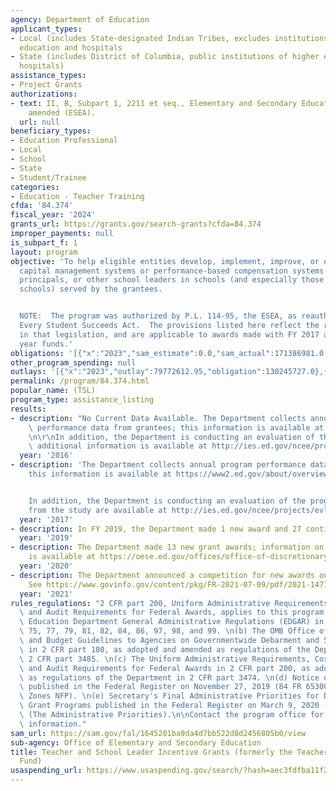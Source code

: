 ```yaml
---
agency: Department of Education
applicant_types:
- Local (includes State-designated Indian Tribes, excludes institutions of higher
  education and hospitals
- State (includes District of Columbia, public institutions of higher education and
  hospitals)
assistance_types:
- Project Grants
authorizations:
- text: II, B, Subpart 1, 2211 et seq., Elementary and Secondary Education Act, as
    amended (ESEA).
  url: null
beneficiary_types:
- Education Professional
- Local
- School
- State
- Student/Trainee
categories:
- Education - Teacher Training
cfda: '84.374'
fiscal_year: '2024'
grants_url: https://grants.gov/search-grants?cfda=84.374
improper_payments: null
is_subpart_f: 1
layout: program
objective: 'To help eligible entities develop, implement, improve, or expand human
  capital management systems or performance-based compensation systems for teachers,
  principals, or other school leaders in schools (and especially those in high-need
  schools) served by the grantees.


  NOTE:  The program was authorized by P.L. 114-95, the ESEA, as reauthorized by the
  Every Student Succeeds Act.  The provisions listed here reflect the requirements
  in that legislation, and are applicable to awards made with FY 2017 and subsequent
  year funds.'
obligations: '[{"x":"2023","sam_estimate":0.0,"sam_actual":171386981.0,"usa_spending_actual":102210803.76},{"x":"2024","sam_estimate":0.0,"sam_actual":59400000.0,"usa_spending_actual":36609228.29},{"x":"2025","sam_estimate":0.0,"sam_actual":173000000.0,"usa_spending_actual":-8315164.08}]'
other_program_spending: null
outlays: '[{"x":"2023","outlay":79772612.95,"obligation":130245727.0},{"x":"2024","outlay":10487984.23,"obligation":5838906.0},{"x":"2025","outlay":0.0,"obligation":0.0}]'
permalink: /program/84.374.html
popular_name: (TSL)
program_type: assistance_listing
results:
- description: "No Current Data Available. The Department collects annual program\
    \ performance data from grantees; this information is available at https://www2.ed.gov/about/overview/budget/budget18/justifications/f-ii.pdf.\r\
    \n\r\nIn addition, the Department is conducting an evaluation of the program;\
    \ additional information is available at http://ies.ed.gov/ncee/projects/evaluation/tq_incentive.asp. "
  year: '2016'
- description: 'The Department collects annual program performance data from grantees;
    this information is available at https://www2.ed.gov/about/overview/budget/budget19/justifications/f-ii.pdf.


    In addition, the Department is conducting an evaluation of the program; findings
    from the study are available at http://ies.ed.gov/ncee/projects/evlaution/tq_incentive.asp.'
  year: '2017'
- description: In FY 2019, the Department made 1 new award and 27 continuation awards.
  year: '2019'
- description: The Department made 13 new grant awards; information on the awards
    is available at https://oese.ed.gov/offices/office-of-discretionary-grants-support-services/effective-educator-development-programs/teacher-and-school-leader-incentive-program/awards/.
  year: '2020'
- description: The Department announced a competition for new awards on July 9, 2021.
    See https://www.govinfo.gov/content/pkg/FR-2021-07-09/pdf/2021-14714.pdf.
  year: '2021'
rules_regulations: "2 CFR part 200, Uniform Administrative Requirements, Cost Principles,\
  \ and Audit Requirements for Federal Awards, applies to this program. \n(a) The\
  \ Education Department General Administrative Regulations (EDGAR) in 34 CFR parts\
  \ 75, 77, 79, 81, 82, 84, 86, 97, 98, and 99. \n(b) The OMB Office of Management\
  \ and Budget Guidelines to Agencies on Governmentwide Debarment and Suspension (Nonprocurement)\
  \ in 2 CFR part 180, as adopted and amended as regulations of the Department in\
  \ 2 CFR part 3485. \n(c) The Uniform Administrative Requirements, Cost Principles,\
  \ and Audit Requirements for Federal Awards in 2 CFR part 200, as adopted and amended\
  \ as regulations of the Department in 2 CFR part 3474. \n(d) Notice of Final Priority\
  \ published in the Federal Register on November 27, 2019 (84 FR 65300) (Opportunity\
  \ Zones NFP). \n(e) Secretary's Final Administrative Priorities for Discretionary\
  \ Grant Programs published in the Federal Register on March 9, 2020 (85 FR 13640)\
  \ (The Administrative Priorities).\n\nContact the program office for additional\
  \ information."
sam_url: https://sam.gov/fal/1645201ba9da4d7bb522d8d2456805b0/view
sub-agency: Office of Elementary and Secondary Education
title: Teacher and School Leader Incentive Grants (formerly the Teacher Incentive
  Fund)
usaspending_url: https://www.usaspending.gov/search/?hash=aec3fdfba11f269d34070fbdb33953b0
---
```

